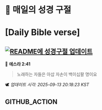 # 🙏 매일의 성경 구절
# [Daily Bible verse]
## [![README에 성경구절 업데이트](https://github.com/DONGSUKA/first_test/actions/workflows/update-readme-bible.yml/badge.svg)](https://github.com/DONGSUKA/first_test/actions/workflows/update-readme-bible.yml)
<!-- START_BIBLE_VERSE -->
📖 **에스라 2:41**
> 노래하는 자들은 아삽 자손이 백이십팔 명이요

🕊️ _업데이트 시각: 2025-09-13 20:18:23 KST_
  <!-- END_BIBLE_VERSE -->
## GITHUB_ACTION
